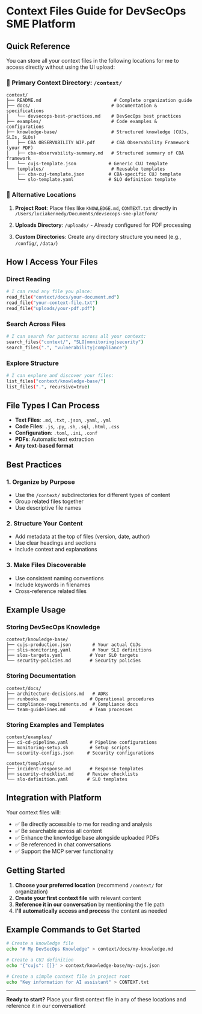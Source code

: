 # Context Files Guide for DevSecOps SME Platform

## Quick Reference

You can store all your context files in the following locations for me to access directly without using the UI upload:

### 📁 Primary Context Directory: `/context/`

```
context/
├── README.md                           # Complete organization guide
├── docs/                              # Documentation & specifications
│   └── devsecops-best-practices.md    # DevSecOps best practices
├── examples/                          # Code examples & configurations
├── knowledge-base/                    # Structured knowledge (CUJs, SLIs, SLOs)
│   ├── CBA OBSERVABILITY WIP.pdf      # CBA Observability Framework (your PDF)
│   ├── cba-observability-summary.md   # Structured summary of CBA framework
│   └── cujs-template.json            # Generic CUJ template
└── templates/                         # Reusable templates
    ├── cba-cuj-template.json         # CBA-specific CUJ template
    └── slo-template.yaml             # SLO definition template
```

### 📄 Alternative Locations

1. **Project Root**: Place files like `KNOWLEDGE.md`, `CONTEXT.txt` directly in `/Users/luciakennedy/Documents/devsecops-sme-platform/`

2. **Uploads Directory**: `/uploads/` - Already configured for PDF processing

3. **Custom Directories**: Create any directory structure you need (e.g., `/config/`, `/data/`)

## How I Access Your Files

### Direct Reading
```bash
# I can read any file you place:
read_file("context/docs/your-document.md")
read_file("your-context-file.txt")
read_file("uploads/your-pdf.pdf")
```

### Search Across Files
```bash
# I can search for patterns across all your context:
search_files("context/", "SLO|monitoring|security")
search_files(".", "vulnerability|compliance")
```

### Explore Structure
```bash
# I can explore and discover your files:
list_files("context/knowledge-base/")
list_files(".", recursive=true)
```

## File Types I Can Process

- **Text Files**: `.md`, `.txt`, `.json`, `.yaml`, `.yml`
- **Code Files**: `.js`, `.py`, `.sh`, `.sql`, `.html`, `.css`
- **Configuration**: `.toml`, `.ini`, `.conf`
- **PDFs**: Automatic text extraction
- **Any text-based format**

## Best Practices

### 1. **Organize by Purpose**
- Use the `/context/` subdirectories for different types of content
- Group related files together
- Use descriptive file names

### 2. **Structure Your Content**
- Add metadata at the top of files (version, date, author)
- Use clear headings and sections
- Include context and explanations

### 3. **Make Files Discoverable**
- Use consistent naming conventions
- Include keywords in filenames
- Cross-reference related files

## Example Usage

### Storing DevSecOps Knowledge
```
context/knowledge-base/
├── cujs-production.json        # Your actual CUJs
├── slis-monitoring.yaml        # Your SLI definitions
├── slos-targets.yaml          # Your SLO targets
└── security-policies.md       # Security policies
```

### Storing Documentation
```
context/docs/
├── architecture-decisions.md   # ADRs
├── runbooks.md                # Operational procedures
├── compliance-requirements.md  # Compliance docs
└── team-guidelines.md         # Team processes
```

### Storing Examples and Templates
```
context/examples/
├── ci-cd-pipeline.yaml        # Pipeline configurations
├── monitoring-setup.sh        # Setup scripts
└── security-configs.json     # Security configurations

context/templates/
├── incident-response.md       # Response templates
├── security-checklist.md     # Review checklists
└── slo-definition.yaml       # SLO templates
```

## Integration with Platform

Your context files will:
- ✅ Be directly accessible to me for reading and analysis
- ✅ Be searchable across all content
- ✅ Enhance the knowledge base alongside uploaded PDFs
- ✅ Be referenced in chat conversations
- ✅ Support the MCP server functionality

## Getting Started

1. **Choose your preferred location** (recommend `/context/` for organization)
2. **Create your first context file** with relevant content
3. **Reference it in our conversation** by mentioning the file path
4. **I'll automatically access and process** the content as needed

## Example Commands to Get Started

```bash
# Create a knowledge file
echo "# My DevSecOps Knowledge" > context/docs/my-knowledge.md

# Create a CUJ definition
echo '{"cujs": []}' > context/knowledge-base/my-cujs.json

# Create a simple context file in project root
echo "Key information for AI assistant" > CONTEXT.txt
```

---

**Ready to start?** Place your first context file in any of these locations and reference it in our conversation!
